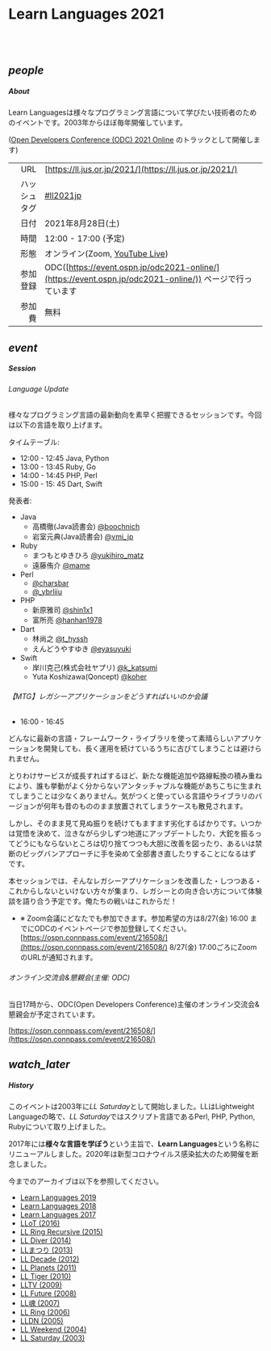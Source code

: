 <div class="section no-pad-bot" id="index-banner"><div class="container"><!-- start Index banner -->

<br><br>
      
# Learn Languages 2021

<br><br>

</div></div><!-- end Index banner -->

<div class="container"><div class="section"><div class="row"><!-- start main -->

<div class="col s12 m4"><div class="icon-block"><!-- start About -->

<h2 class="center green-text darken-1"><i class="material-icons">people</i></h2><!-- people icon -->

##### About

Learn Languagesは様々なプログラミング言語について学びたい技術者のためのイベントです。2003年からほぼ毎年開催しています。

([Open Developers Conference (ODC) 2021 Online](https://event.ospn.jp/odc2021-online/) のトラックとして開催します)

| | |
| ---:         |     ---      |
| URL | [https://ll.jus.or.jp/2021/](https://ll.jus.or.jp/2021/) |
| ハッシュタグ |  [#ll2021jp](https://twitter.com/search?q=ll2021jp) |
| 日付 |  2021年8月28日(土) |
| 時間 |  12:00 - 17:00 (予定) |
| 形態 |  オンライン(Zoom, [YouTube Live](https://www.youtube.com/c/OSPNjp))  |
| 参加登録 |  ODC([https://event.ospn.jp/odc2021-online/](https://event.ospn.jp/odc2021-online/)) ページで行っています |
| 参加費 |  無料 |

</div></div><!-- end About -->

<div class="col s12 m4"><div class="icon-block"><!-- start Session -->

<h2 class="center green-text darken-1"><i class="material-icons">event</i></h2><!-- event icon -->

##### Session

###### Language Update

様々なプログラミング言語の最新動向を素早く把握できるセッションです。今回は以下の言語を取り上げます。

タイムテーブル:
- 12:00 - 12:45 Java, Python
- 13:00 - 13:45 Ruby, Go
- 14:00 - 14:45 PHP, Perl
- 15:00 - 15: 45 Dart, Swift


発表者:
- Java
  - 高橋徹(Java読書会) [@boochnich](https://twitter.com/boochnich)
  - 岩室元典(Java読書会) [@vmi_jp](https://twitter.com/vmi_jp)
- Ruby
    - まつもとゆきひろ [@yukihiro_matz](https://twitter.com/yukihiro_matz)
    - 遠藤侑介 [@mame](https://twitter.com/mame)
- Perl
  - [@charsbar](https://twitter.com/charsbar)
  - [@_ybrliiu](https://twitter.com/_ybrliiu)
- PHP
  - 新原雅司 [@shin1x1](https://twitter.com/shin1x1)
  - 富所亮 [@hanhan1978](https://twitter.com/hanhan1978)
- Dart
  - 林尚之 [@t_hyssh](https://twitter.com/t_hyssh)
  - えんどうやすゆき [@eyasuyuki](https://twitter.com/eyasuyuki)
- Swift
  - 岸川克己(株式会社ヤプリ) [@k_katsumi](https://twitter.com/k_katsumi) 
  - Yuta Koshizawa(Qoncept) [@koher](https://twitter.com/koher)

###### 【MTG】レガシーアプリケーションをどうすればいいのか会議

- 16:00 - 16:45

どんなに最新の言語・フレームワーク・ライブラリを使って素晴らしいアプリケーションを開発しても、長く運用を続けているうちに古びてしまうことは避けられません。

とりわけサービスが成長すればするほど、新たな機能追加や路線転換の積み重ねにより、誰も挙動がよく分からないアンタッチャブルな機能があちこちに生まれてしまうことは少なくありません。気がつくと使っている言語やライブラリのバージョンが何年も昔のもののまま放置されてしまうケースも散見されます。

しかし、そのまま見て見ぬ振りを続けてもますます劣化するばかりです。いつかは覚悟を決めて、泣きながら少しずつ地道にアップデートしたり、大鉈を振るってどうにもならないところは切り捨てつつも大胆に改善を図ったり、あるいは禁断のビッグバンアプローチに手を染めて全部書き直したりすることになるはずです。

本セッションでは、そんなレガシーアプリケーションを改善した・しつつある・これからしないといけない方々が集まり、レガシーとの向き合い方について体験談を語り合う予定です。俺たちの戦いはこれからだ！

- ※ Zoom会議にどなたでも参加できます。参加希望の方は8/27(金) 16:00 までにODCのイベントページで参加登録してください。 [https://ospn.connpass.com/event/216508/](https://ospn.connpass.com/event/216508/) 8/27(金) 17:00ごろにZoomのURLが通知されます。

###### オンライン交流会&amp;懇親会(主催: ODC)

当日17時から、ODC(Open Developers Conference)主催のオンライン交流会&amp;懇親会が予定されています。

[https://ospn.connpass.com/event/216508/](https://ospn.connpass.com/event/216508/)

</div></div><!-- end Session -->

<div class="col s12 m4"><div class="icon-block"><!-- start History -->

<h2 class="center green-text darken-1"><i class="material-icons">watch_later</i></h2><!-- watch_later icon -->

##### History

このイベントは2003年に*LL Saturday*として開始しました。LLはLightweight Languageの略で、*LL Saturday*ではスクリプト言語であるPerl, PHP, Python, Rubyについて取り上げました。

2017年には**様々な言語を学ぼう**という主旨で、**Learn Languages**という名称にリニューアルしました。2020年は新型コロナウイルス感染拡大のため開催を断念しました。

今までのアーカイブは以下を参照してください。

- [Learn Languages 2019](https://ll.jus.or.jp/2019/)
- [Learn Languages 2018](https://ll.jus.or.jp/2018about/)
- [Learn Languages 2017](https://ll.jus.or.jp/2017/)
- [LLoT (2016)](https://ll.jus.or.jp/2016/)
- [LL Ring Recursive (2015)](https://ll.jus.or.jp/2015/)
- [LL Diver (2014)](https://ll.jus.or.jp/2014/)
- [LLまつり (2013)](https://ll.jus.or.jp/2013/)
- [LL Decade (2012)](https://ll.jus.or.jp/2012/)
- [LL Planets (2011)](https://ll.jus.or.jp/2011/)
- [LL Tiger (2010)](https://ll.jus.or.jp/2010/)
- [LLTV (2009)](https://ll.jus.or.jp/2009/)
- [LL Future (2008)](https://ll.jus.or.jp/2008/)
- [LL魂 (2007)](https://ll.jus.or.jp/2007/)
- [LL Ring (2006)](https://ll.jus.or.jp/2006/)
- [LLDN (2005)](https://ll.jus.or.jp/2005/)
- [LL Weekend (2004)](https://ll.jus.or.jp/llw2004/)
- [LL Saturday (2003)](https://ll.jus.or.jp/lls2003/)

</div></div><!-- end History -->

</div></div></div><!-- end main -->